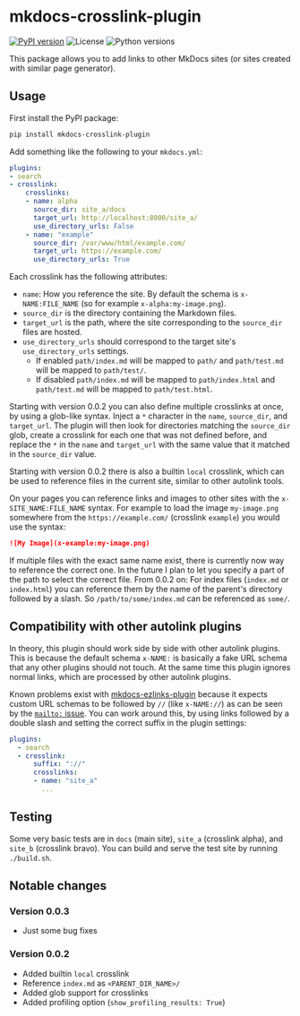 # mkdocs-crosslink-plugin
[![PyPI version](https://img.shields.io/pypi/v/mkdocs-crosslink-plugin)](https://pypi.org/project/mkdocs-crosslink-plugin/)
![License](https://img.shields.io/pypi/l/mkdocs-crosslink-plugin)
![Python versions](https://img.shields.io/pypi/pyversions/mkdocs-crosslink-plugin)

This package allows you to add links to other MkDocs sites (or sites created with similar page generator).

## Usage

First install the PyPI package:
```bash
pip install mkdocs-crosslink-plugin
```

Add something like the following to your `mkdocs.yml`:
```yaml
plugins:
- search
- crosslink:
    crosslinks:
    - name: alpha
      source_dir: site_a/docs
      target_url: http://localhost:8000/site_a/
      use_directory_urls: False
    - name: "example"
      source_dir: /var/www/html/example.com/
      target_url: https://example.com/
      use_directory_urls: True
```

Each crosslink has the following attributes:

- `name`: How you reference the site.
    By default the schema is `x-NAME:FILE_NAME` (so for example `x-alpha:my-image.png`).
- `source_dir` is the directory containing the Markdown files.
- `target_url` is the path, where the site corresponding to the `source_dir` files are hosted.
- `use_directory_urls` should correspond to the target site's `use_directory_urls` settings.
    - If enabled `path/index.md` will be mapped to `path/` and `path/test.md` will be mapped to `path/test/`.
    - If disabled `path/index.md` will be mapped to `path/index.html` and `path/test.md` will be mapped to `path/test.html`.

Starting with version 0.0.2 you can also define multiple crosslinks at once, by using a glob-like syntax.
Inject a `*` character in the `name`, `source_dir`, and `target_url`.
The plugin will then look for directories matching the `source_dir` glob, create a crosslink for each one that was not defined before, and replace the `*` in the `name` and `target_url` with the same value that it matched in the `source_dir` value.

Starting with version 0.0.2 there is also a builtin `local` crosslink, which can be used to reference files in the current site, similar to other autolink tools.

On your pages you can reference links and images to other sites with the `x-SITE_NAME:FILE_NAME` syntax.
For example to load the image `my-image.png` somewhere from the `https://example.com/` (crosslink `example`) you would use the syntax:
```markdown
![My Image](x-example:my-image.png)
```

If multiple files with the exact same name exist, there is currently now way to reference the correct one.
In the future I plan to let you specify a part of the path to select the correct file.
From 0.0.2 on: For index files (`index.md` or `index.html`) you can reference them by the name of the parent's directory followed by a slash.
So `/path/to/some/index.md` can be referenced as `some/`.

## Compatibility with other autolink plugins

In theory, this plugin should work side by side with other autolink plugins.
This is because the default schema `x-NAME:` is basically a fake URL schema that any other plugins should not touch.
At the same time this plugin ignores normal links, which are processed by other autolink plugins.

Known problems exist with [mkdocs-ezlinks-plugin](https://github.com/orbikm/mkdocs-ezlinks-plugin/) because it expects custom URL schemas to be followed by `//` (like `x-NAME://`) as can be seen by the [`mailto:` issue](https://github.com/orbikm/mkdocs-ezlinks-plugin/issues/48).
You can work around this, by using links followed by a double slash and setting the correct suffix in the plugin settings:
```yaml
plugins:
  - search
  - crosslink:
      suffix: "://"
      crosslinks:
      - name: "site_a"
        ...
```


## Testing

Some very basic tests are in `docs` (main site), `site_a` (crosslink alpha), and `site_b` (crosslink bravo).
You can build and serve the test site by running `./build.sh`.

## Notable changes

### Version 0.0.3

- Just some bug fixes

### Version 0.0.2

- Added builtin `local` crosslink
- Reference `index.md` as `<PARENT_DIR_NAME>/`
- Added glob support for crosslinks
- Added profiling option (`show_profiling_results: True`)
